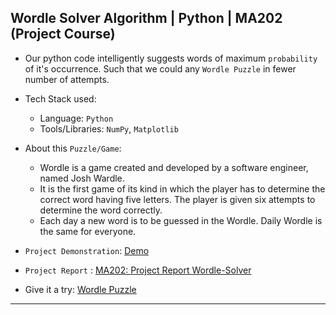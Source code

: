 ## Wordle Solver Algorithm | Python | MA202 (Project Course)

- Our python code intelligently suggests words of maximum `probability` of it's occurrence. Such that we could any `Wordle Puzzle` in fewer number of attempts.

- Tech Stack used:
  - Language: `Python`
  - Tools/Libraries: `NumPy`, `Matplotlib`
- About this `Puzzle/Game`: 
  - Wordle is a game created and developed by a software engineer, named Josh Wardle.
  - It is the first game of its kind in which the player has to determine the correct word having
five letters. The player is given six attempts to determine the word correctly.
  - Each day a new word is to be guessed in the Wordle. Daily Wordle is the same for everyone.

- `Project Demonstration`: 
[Demo](https://drive.google.com/file/d/1cLGUJk_3QIBmfHo8ykq4TPLR-59gvDv0/view?usp=sharing)

- `Project Report` :
[MA202: Project Report Wordle-Solver](MA202_ProjectReport_WordleSolver.pdf)


- Give it a try: [Wordle Puzzle](https://www.nytimes.com/games/wordle/index.html)
---
